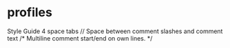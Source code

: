 profiles
========

Style Guide
4 space tabs
// Space between comment slashes and comment text
/*
    Multiline comment start/end on own lines.
*/